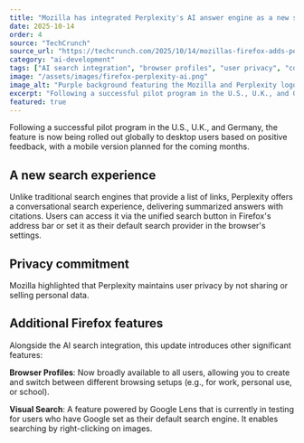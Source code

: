 ```yaml
---
title: "Mozilla has integrated Perplexity's AI answer engine as a new search option in its Firefox browser"
date: 2025-10-14
order: 4
source: "TechCrunch"
source_url: "https://techcrunch.com/2025/10/14/mozillas-firefox-adds-perplexitys-ai-answer-engine-as-a-new-search-option/"
category: "ai-development"
tags: ["AI search integration", "browser profiles", "user privacy", "conversational search"]
image: "/assets/images/firefox-perplexity-ai.png"
image_alt: "Purple background featuring the Mozilla and Perplexity logos side by side, separated by a plus sign, representing their collaboration."
excerpt: "Following a successful pilot program in the U.S., U.K., and Germany, the feature is now being rolled out globally to desktop users based on positive feedback, with a mobile version planned for the coming months."
featured: true
---
```


Following a successful pilot program in the U.S., U.K., and Germany, the feature is now being rolled out globally to desktop users based on positive feedback, with a mobile version planned for the coming months.

## A new search experience

Unlike traditional search engines that provide a list of links, Perplexity offers a conversational search experience, delivering summarized answers with citations. Users can access it via the unified search button in Firefox's address bar or set it as their default search provider in the browser's settings. 

## Privacy commitment

Mozilla highlighted that Perplexity maintains user privacy by not sharing or selling personal data.

## Additional Firefox features

Alongside the AI search integration, this update introduces other significant features:

**Browser Profiles**: Now broadly available to all users, allowing you to create and switch between different browsing setups (e.g., for work, personal use, or school).

**Visual Search**: A feature powered by Google Lens that is currently in testing for users who have Google set as their default search engine. It enables searching by right-clicking on images.